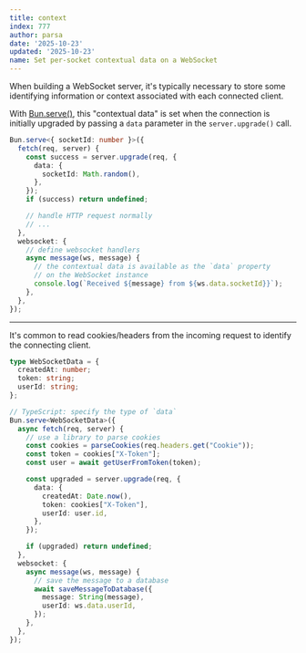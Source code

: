 ```yaml
---
title: context
index: 777
author: parsa
date: '2025-10-23'
updated: '2025-10-23'
name: Set per-socket contextual data on a WebSocket
---
```


When building a WebSocket server, it's typically necessary to store some identifying information or context associated with each connected client.

With [Bun.serve()](https://bun.sh/docs/api/websockets#contextual-data), this "contextual data" is set when the connection is initially upgraded by passing a `data` parameter in the `server.upgrade()` call.

```ts
Bun.serve<{ socketId: number }>({
  fetch(req, server) {
    const success = server.upgrade(req, {
      data: {
        socketId: Math.random(),
      },
    });
    if (success) return undefined;

    // handle HTTP request normally
    // ...
  },
  websocket: {
    // define websocket handlers
    async message(ws, message) {
      // the contextual data is available as the `data` property
      // on the WebSocket instance
      console.log(`Received ${message} from ${ws.data.socketId}}`);
    },
  },
});
```

---

It's common to read cookies/headers from the incoming request to identify the connecting client.

```ts
type WebSocketData = {
  createdAt: number;
  token: string;
  userId: string;
};

// TypeScript: specify the type of `data`
Bun.serve<WebSocketData>({
  async fetch(req, server) {
    // use a library to parse cookies
    const cookies = parseCookies(req.headers.get("Cookie"));
    const token = cookies["X-Token"];
    const user = await getUserFromToken(token);

    const upgraded = server.upgrade(req, {
      data: {
        createdAt: Date.now(),
        token: cookies["X-Token"],
        userId: user.id,
      },
    });

    if (upgraded) return undefined;
  },
  websocket: {
    async message(ws, message) {
      // save the message to a database
      await saveMessageToDatabase({
        message: String(message),
        userId: ws.data.userId,
      });
    },
  },
});
```
